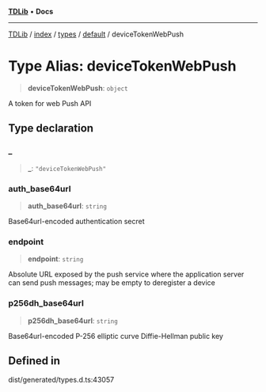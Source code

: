 [**TDLib**](../../../../../../README.md) • **Docs**

***

[TDLib](../../../../../../modules.md) / [index](../../../../../README.md) / [types](../../../README.md) / [default](../README.md) / deviceTokenWebPush

# Type Alias: deviceTokenWebPush

> **deviceTokenWebPush**: `object`

A token for web Push API

## Type declaration

### \_

> **\_**: `"deviceTokenWebPush"`

### auth\_base64url

> **auth\_base64url**: `string`

Base64url-encoded authentication secret

### endpoint

> **endpoint**: `string`

Absolute URL exposed by the push service where the application server can send push messages; may be empty to deregister a device

### p256dh\_base64url

> **p256dh\_base64url**: `string`

Base64url-encoded P-256 elliptic curve Diffie-Hellman public key

## Defined in

dist/generated/types.d.ts:43057
